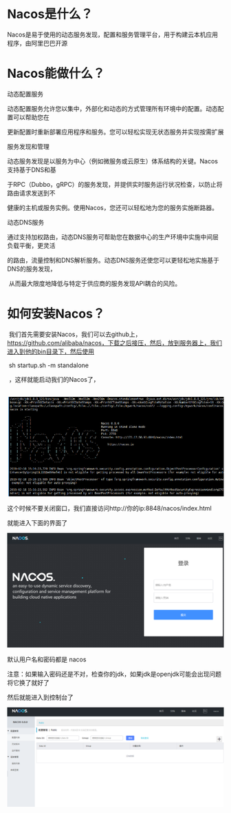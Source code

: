 # Nacos是什么？

​		Nacos是易于使用的动态服务发现，配置和服务管理平台，用于构建云本机应用程序，由阿里巴巴开源

# Nacos能做什么？

动态配置服务 

​			动态配置服务允许您以集中，外部化和动态的方式管理所有环境中的配置。动态配置可以帮助您在		

​			更新配置时重新部署应用程序和服务。您可以轻松实现无状态服务并实现按需扩展 

服务发现和管理

​			动态服务发现是以服务为中心（例如微服务或云原生）体系结构的关键。Nacos支持基于DNS和基	

​			于RPC（Dubbo，gRPC）的服务发现，并提供实时服务运行状况检查，以防止将路由请求发送到不

​			健康的主机或服务实例。使用Nacos，您还可以轻松地为您的服务实施断路器。 

动态DNS服务 

​			通过支持加权路由，动态DNS服务可帮助您在数据中心的生产环境中实施中间层负载平衡，更灵活

​			的路由，流量控制和DNS解析服务。动态DNS服务还使您可以更轻松地实施基于DNS的服务发现，	

​			从而最大限度地降低与特定于供应商的服务发现API耦合的风险。 

# 如何安装Nacos？

​		我们首先需要安装Nacos，我们可以去github上，https://github.com/alibaba/nacos，下载之后接压，然后，放到服务器上，我们进入到他的bin目录下，然后使用

​	sh startup.sh -m standalone

​	，这样就能启动我们的Nacos了，

​	![](img\Nacos安装.png)

这个时候不要关闭窗口，我们直接访问http://你的ip:8848/nacos/index.html

就能进入下面的界面了

![](img\登录界面.png)

默认用户名和密码都是     nacos

注意：如果输入密码还是不对，检查你的jdk，如果jdk是openjdk可能会出现问题将它换了就好了

然后就能进入到控制台了

![](img\控制台.png)

